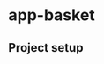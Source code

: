 # app-basket

## Project setup
<!-- 
1) создать терминал к данному проекту, прописать npm run serve
2) создать второй терминал к данному проекту, прописать json-server --watch bd.json
3) перейти по http://localhost:8080/ -->
